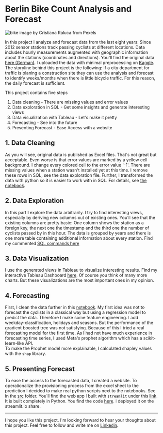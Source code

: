 # Berlin Bike Count Analysis and Forecast

![bike image by Cristiana Raluca from Pexels](./data/github_image/bike.jpg)

In this project I analyze and forecast data from the last eight years: Since 2012 sensor stations track passing cyclists at different locations. Data includes hourly measurements augmented with geographic information about the stations (coordinates and directions). You'll find the original data [here (German)](https://www.berlin.de/sen/uvk/verkehr/verkehrsplanung/radverkehr/weitere-radinfrastruktur/zaehlstellen-und-fahrradbarometer/). I uploaded the data with minimal preprocessing on [Kaggle](https://www.kaggle.com/phisinger/bike-counting-berlin).  
The storyline behind this project is the following: If a city department for traffic is planing a construction site they can use the analysis and forecast to identify weeks/months when there is little bicycle traffic. For this reason, the daily forecast is sufficient.

This project contains five steps

1. Data cleaning - There are missing values and error values
2. Data exploration in SQL - Get some insights and generate interesting views
3. Data visualization with Tableau - Let's make it pretty
4. Forecasting - See into the future
5. Presenting Forecast - Ease Access with a website

## 1. Data Cleaning

As you will see, original data is published as Excel files. That's not great but acceptable. Even worse is that error values are marked by a yellow cell background. I change every colored cell to the error value '-1'. There are missing values when a station wasn't installed yet at this time. I remove these rows in SQL, see the data exploration file. Further, I transformed the data with python so it is easier to work with in SQL. For details, see [the notebook](./src/transform_excel.ipynb).

## 2. Data Exploration

In this part I explore the data arbitrarily. I try to find interesting views, especially by deriving new columns out of existing ones. You'll see that the existing columns are pretty basic: One column shows the station as a foreign key, the next one the timestamp and the third one the number of cyclists passed by in this hour. The data is grouped by years and there is one more table containing additional information about every station. Find my commented [SQL commands here](./src/SQL/DataExploration.sql)

## 3. Data Visualization

I use the generated views in Tableau to visualize interesting results. Find my interactive Tableau Dashboard [here](https://public.tableau.com/app/profile/philip.singer/viz/BerlinBikeCount/Dashboard1). Of course you think of many more charts. But these visualizations are the most important ones in my opinion.

## 4. Forecasting

First, I clean the data further in this [notebook](src/Forecasting_notebook.ipynb). My first idea was not to forecast the cyclists in a classical way but using a regression model to predict the data. Therefore I make some feature engineering. I add weekday-classification, holidays and seasons. But the performance of the gradient boosted tree was not satisfying. Because of this I tried a real forecasting model for the first time. As I had not have much experience in forecasting time series, I used Meta's prophet algorithm which has a scikit-learn-like API.  
To make the Prophet model more explainable, I calculated shapley values with the `shap` library.

## 5. Presenting Forecast

To ease the access to the forecasted data, I created a website. To operationalize the provisioning process from the excel sheet to the prediction I decided to make real python scripts next to the notebooks. See in the [src](src) folder. You'll find the web app I built with `streamlit` under this [link](https://share.streamlit.io/phisinger/berlinbikecount-website/src/streamlit_app.py). It is built completely in Python. You find the code [here](src/streamlit_app.py). I deployed it on the streamlit.io share.

---

I hope you like this project. I'm looking forward to hear your thoughts about this project. Feel free to follow and write me on [Linkedin](https://www.linkedin.com/in/philip-jonathan-singer/).
